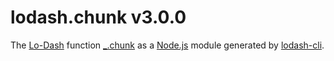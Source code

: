 # lodash.chunk v3.0.0

The [Lo-Dash](https://lodash.com/) function [_.chunk](http://lodash.com/docs#chunk) as a [Node.js](http://nodejs.org/) module generated by [lodash-cli](https://www.npmjs.com/package/lodash-cli).
